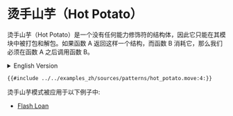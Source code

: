 # 烫手山芋（Hot Potato）

烫手山芋（Hot Potato）是一个没有任何能力修饰符的结构体，因此它只能在其模块中被打包和解包。如果函数 A 返回这样一个结构，而函数 B 消耗它，那么我们必须在函数 A 之后调用函数 B。

<details>
<summary>English Version</summary>

Hot Potato is a name for a struct that has no abilities, hence it can only be packed and unpacked in its module. In this struct, you must call function B after function A in the case where function A returns a potato and function B consumes it.

</details>

```move
{{#include ../../examples_zh/sources/patterns/hot_potato.move:4:}}
```

烫手山芋模式被应用于以下例子中:

- [Flash Loan](https://github.com/MystenLabs/sui/blob/main/sui_programmability/examples/defi/sources/flash_lender.move)